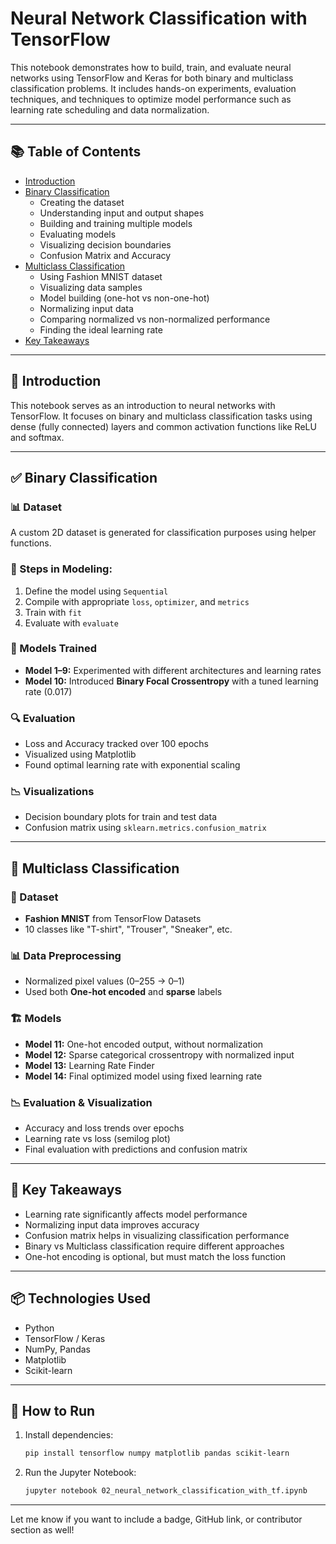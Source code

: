 # Neural Network Classification with TensorFlow

This notebook demonstrates how to build, train, and evaluate neural networks using TensorFlow and Keras for both binary and multiclass classification problems. It includes hands-on experiments, evaluation techniques, and techniques to optimize model performance such as learning rate scheduling and data normalization.

---

## 📚 Table of Contents

- [Introduction](#introduction)
- [Binary Classification](#binary-classification)
  - Creating the dataset
  - Understanding input and output shapes
  - Building and training multiple models
  - Evaluating models
  - Visualizing decision boundaries
  - Confusion Matrix and Accuracy
- [Multiclass Classification](#multiclass-classification)
  - Using Fashion MNIST dataset
  - Visualizing data samples
  - Model building (one-hot vs non-one-hot)
  - Normalizing input data
  - Comparing normalized vs non-normalized performance
  - Finding the ideal learning rate
- [Key Takeaways](#key-takeaways)

---

## 🧠 Introduction

This notebook serves as an introduction to neural networks with TensorFlow. It focuses on binary and multiclass classification tasks using dense (fully connected) layers and common activation functions like ReLU and softmax.

---

## ✅ Binary Classification

### 📊 Dataset
A custom 2D dataset is generated for classification purposes using helper functions.

### 🔧 Steps in Modeling:
1. Define the model using `Sequential`
2. Compile with appropriate `loss`, `optimizer`, and `metrics`
3. Train with `fit`
4. Evaluate with `evaluate`

### 🔁 Models Trained
- **Model 1–9:** Experimented with different architectures and learning rates
- **Model 10:** Introduced **Binary Focal Crossentropy** with a tuned learning rate (0.017)

### 🔍 Evaluation
- Loss and Accuracy tracked over 100 epochs
- Visualized using Matplotlib
- Found optimal learning rate with exponential scaling

### 📉 Visualizations
- Decision boundary plots for train and test data
- Confusion matrix using `sklearn.metrics.confusion_matrix`

---

## 👗 Multiclass Classification

### 📁 Dataset
- **Fashion MNIST** from TensorFlow Datasets
- 10 classes like "T-shirt", "Trouser", "Sneaker", etc.

### 📊 Data Preprocessing
- Normalized pixel values (0–255 → 0–1)
- Used both **One-hot encoded** and **sparse** labels

### 🏗️ Models
- **Model 11:** One-hot encoded output, without normalization
- **Model 12:** Sparse categorical crossentropy with normalized input
- **Model 13:** Learning Rate Finder
- **Model 14:** Final optimized model using fixed learning rate

### 📉 Evaluation & Visualization
- Accuracy and loss trends over epochs
- Learning rate vs loss (semilog plot)
- Final evaluation with predictions and confusion matrix

---

## 📌 Key Takeaways

- Learning rate significantly affects model performance
- Normalizing input data improves accuracy
- Confusion matrix helps in visualizing classification performance
- Binary vs Multiclass classification require different approaches
- One-hot encoding is optional, but must match the loss function

---

## 📦 Technologies Used

- Python
- TensorFlow / Keras
- NumPy, Pandas
- Matplotlib
- Scikit-learn

---

## 🚀 How to Run

1. Install dependencies:
   ```bash
   pip install tensorflow numpy matplotlib pandas scikit-learn
   ```
2. Run the Jupyter Notebook:
   ```bash
   jupyter notebook 02_neural_network_classification_with_tf.ipynb
   ```

---

Let me know if you want to include a badge, GitHub link, or contributor section as well!
